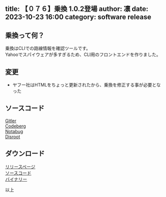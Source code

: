 title: 【０７６】乗換 1.0.2登場
author: 凛
date: 2023-10-23 16:00
category: software release
----
## 乗換って何？
乗換はCLIでの路線情報を確認ツールです。\
Yahooでスパイウェアが多すぎるため、CLI用のフロントエンドを作りました。

## 変更
* ヤフー社はHTMLをちょっと更新されたから、乗換を修正する事が必要となった

## ソースコード
[Gitler](https://gitler.moe/suwako/norikae)\
[Codeberg](https://codeberg.org/TechnicalSuwako/norikae)\
[Notabug](https://notabug.org/TechnicalSuwako/norikae)\
[Disroot](https://git.disroot.org/TechnicalSuwako/norikae)

## ダウンロード
[リリースページ](https://gitler.moe/suwako/norikae/releases)\
[ソースコード](https://076.moe/repo/src/norikae)\
[バイナリー](https://076.moe/repo/bin/norikae)

以上
